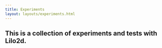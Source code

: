```yaml
---
title: Experiments
layout: layouts/experiments.html
---
```


## This is a collection of experiments and tests with Lilo2d.